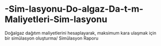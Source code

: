 # -Sim-lasyonu-Do-algaz-Da-t-m-Maliyetleri-Sim-lasyonu
Doğalgaz dağıtım maliyetlerini hesaplayarak, maksimum kara ulaşmak için bir simülasyon oluşturma/ Simülasyon Raporu
